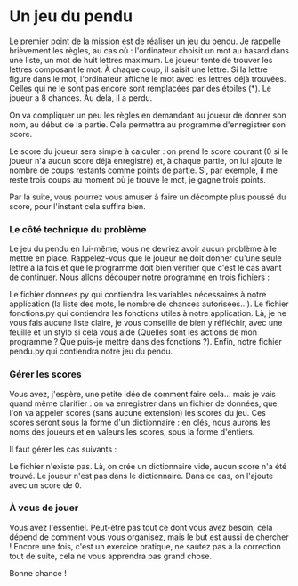 # Un jeu du pendu

Le premier point de la mission est de réaliser un jeu du pendu. Je rappelle brièvement les règles, au cas où : l'ordinateur choisit un mot au hasard dans une liste, un mot de huit lettres maximum. Le joueur tente de trouver les lettres composant le mot. À chaque coup, il saisit une lettre. Si la lettre figure dans le mot, l'ordinateur affiche le mot avec les lettres déjà trouvées. Celles qui ne le sont pas encore sont remplacées par des étoiles (*). Le joueur a 8 chances. Au delà, il a perdu.

On va compliquer un peu les règles en demandant au joueur de donner son nom, au début de la partie. Cela permettra au programme d'enregistrer son score.

Le score du joueur sera simple à calculer : on prend le score courant (0 si le joueur n'a aucun score déjà enregistré) et, à chaque partie, on lui ajoute le nombre de coups restants comme points de partie. Si, par exemple, il me reste trois coups au moment où je trouve le mot, je gagne trois points.

Par la suite, vous pourrez vous amuser à faire un décompte plus poussé du score, pour l'instant cela suffira bien.

### Le côté technique du problème

Le jeu du pendu en lui-même, vous ne devriez avoir aucun problème à le mettre en place. Rappelez-vous que le joueur ne doit donner qu'une seule lettre à la fois et que le programme doit bien vérifier que c'est le cas avant de continuer. Nous allons découper notre programme en trois fichiers :

Le fichier donnees.py qui contiendra les variables nécessaires à notre application (la liste des mots, le nombre de chances autorisées…).
Le fichier fonctions.py qui contiendra les fonctions utiles à notre application. Là, je ne vous fais aucune liste claire, je vous conseille de bien y réfléchir, avec une feuille et un stylo si cela vous aide (Quelles sont les actions de mon programme ? Que puis-je mettre dans des fonctions ?).
Enfin, notre fichier pendu.py qui contiendra notre jeu du pendu.

### Gérer les scores

Vous avez, j'espère, une petite idée de comment faire cela… mais je vais quand même clarifier : on va enregistrer dans un fichier de données, que l'on va appeler scores (sans aucune extension) les scores du jeu. Ces scores seront sous la forme d'un dictionnaire : en clés, nous aurons les noms des joueurs et en valeurs les scores, sous la forme d'entiers.

Il faut gérer les cas suivants :

Le fichier n'existe pas. Là, on crée un dictionnaire vide, aucun score n'a été trouvé.
Le joueur n'est pas dans le dictionnaire. Dans ce cas, on l'ajoute avec un score de 0.

### À vous de jouer

Vous avez l'essentiel. Peut-être pas tout ce dont vous avez besoin, cela dépend de comment vous vous organisez, mais le but est aussi de chercher ! Encore une fois, c'est un exercice pratique, ne sautez pas à la correction tout de suite, cela ne vous apprendra pas grand chose.

Bonne chance !
